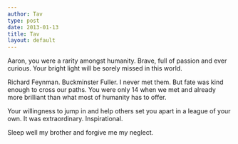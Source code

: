 ```yaml
---
author: Tav
type: post
date: 2013-01-13
title: Tav
layout: default
---
```

Aaron, you were a rarity amongst humanity. Brave, full of passion and
ever curious. Your bright light will be sorely missed in this world.

Richard Feynman. Buckminster Fuller. I never met them. But fate was
kind enough to cross our paths. You were only 14 when we met and
already more brilliant than what most of humanity has to offer.

Your willingness to jump in and help others set you apart in a league
of your own. It was extraordinary. Inspirational.

Sleep well my brother and forgive me my neglect.
